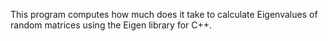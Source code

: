 This program computes how much does it take to calculate Eigenvalues of random matrices using the Eigen library for C++. 

